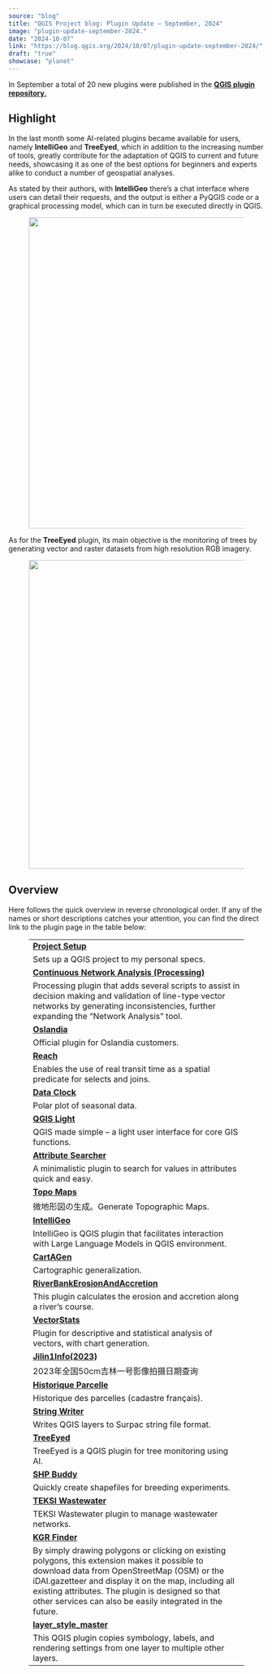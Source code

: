 ```yaml
---
source: "blog"
title: "QGIS Project blog: Plugin Update – September, 2024"
image: "plugin-update-september-2024."
date: "2024-10-07"
link: "https://blog.qgis.org/2024/10/07/plugin-update-september-2024/"
draft: "true"
showcase: "planet"
---
```


<p>In September a total of 20 new plugins were published in the <a href="https://plugins.qgis.org/plugins/"><strong>QGIS plugin repository</strong>.</a></p>



<h2 class="wp-block-heading">Highlight</h2>



<p>In the last month some AI-related plugins became available for users, namely <strong>IntelliGeo</strong> and <strong>TreeEyed</strong>, which in addition to the increasing number of tools, greatly contribute for the adaptation of QGIS to current and future needs, showcasing it as one of the best options for beginners and experts alike to conduct a number of geospatial analyses.</p>



<p>As stated by their authors, with <strong>IntelliGeo</strong> there&#8217;s a chat interface where users can detail their requests, and the output is either a PyQGIS code or a graphical processing model, which can in turn be executed directly in QGIS.</p>



<figure class="wp-block-image size-large is-resized"><a href="https://blog.qgis.org/wp-content/uploads/2024/10/plugin_intelligeo.png"><img alt="" class="wp-image-3129" height="576" src="https://blog.qgis.org/wp-content/uploads/2024/10/plugin_intelligeo.png?w=1024" style="width: 613px; height: auto;" width="1024" /></a></figure>



<p>As for the <strong>TreeEyed</strong> plugin, its main objective is the monitoring of trees by generating vector and raster datasets from high resolution RGB imagery.</p>



<figure class="wp-block-image size-large is-resized"><a href="https://blog.qgis.org/wp-content/uploads/2024/10/plugin_treeeyed.png"><img alt="" class="wp-image-3131" height="527" src="https://blog.qgis.org/wp-content/uploads/2024/10/plugin_treeeyed.png?w=1024" style="width: 608px; height: auto;" width="1024" /></a></figure>



<p></p>



<h2 class="wp-block-heading">Overview</h2>



<p>Here follows the quick overview in reverse chronological order. If any of the names or short descriptions catches your attention, you can find the direct link to the plugin page in the table below: </p>



<figure class="wp-block-table"><table class="has-fixed-layout"><tbody><tr><td><a href="https://plugins.qgis.org/plugins/ProjectSetup/"><strong><a href="https://plugins.qgis.org/plugins/ProjectSetup/">Project Setup</a></strong></a></td></tr><tr><td>Sets up a QGIS project to my personal specs.</td></tr><tr><td><a href="https://plugins.qgis.org/plugins/continuous_network_analysis/"><strong>Continuous Network Analysis (Processing)</strong></a></td></tr><tr><td>Processing plugin that adds several scripts to assist in decision making and validation of line-type vector networks by generating inconsistencies, further expanding the “Network Analysis” tool.</td></tr><tr><td><a href="https://plugins.qgis.org/plugins/oslandia/"><strong>Oslandia</strong></a></td></tr><tr><td>Official plugin for Oslandia customers.</td></tr><tr><td><a href="https://plugins.qgis.org/plugins/Reach/"><strong>Reach</strong></a></td></tr><tr><td>Enables the use of real transit time as a spatial predicate for selects and joins.</td></tr><tr><td><a href="https://plugins.qgis.org/plugins/qgis_data_clock/"><strong>Data Clock</strong></a></td></tr><tr><td>Polar plot of seasonal data.</td></tr><tr><td><a href="https://plugins.qgis.org/plugins/qgis-light/"><strong>QGIS Light</strong></a></td></tr><tr><td>QGIS made simple &#8211; a light user interface for core GIS functions.</td></tr><tr><td><a href="https://plugins.qgis.org/plugins/AttributeSearcher/"><strong>Attribute Searcher</strong></a></td></tr><tr><td>A minimalistic plugin to search for values in attributes quick and easy.</td></tr><tr><td><a href="https://plugins.qgis.org/plugins/generating_topoglaphic_maps-main/"><strong>Topo Maps</strong></a></td></tr><tr><td>微地形図の生成。Generate Topographic Maps.</td></tr><tr><td><a href="https://plugins.qgis.org/plugins/intelli_geo/"><strong>IntelliGeo</strong></a></td></tr><tr><td>IntelliGeo is QGIS plugin that facilitates interaction with Large Language Models in QGIS environment.</td></tr><tr><td><a href="https://plugins.qgis.org/plugins/cartagen4qgis/"><strong>CartAGen</strong></a></td></tr><tr><td>Cartographic generalization.</td></tr><tr><td><a href="https://plugins.qgis.org/plugins/RiverBankErosionAccretion-main/"><strong>RiverBankErosionAndAccretion</strong></a></td></tr><tr><td>This plugin calculates the erosion and accretion along a river&#8217;s course.</td></tr><tr><td><a href="https://plugins.qgis.org/plugins/VectorStats/"><strong>VectorStats</strong></a></td></tr><tr><td>Plugin for descriptive and statistical analysis of vectors, with chart generation.</td></tr><tr><td><a href="https://plugins.qgis.org/plugins/Jilin1Info-2023-/"><strong>Jilin1Info(2023)</strong></a></td></tr><tr><td>2023年全国50cm吉林一号影像拍摄日期查询</td></tr><tr><td><a href="https://plugins.qgis.org/plugins/historique_parcelle/"><strong>Historique Parcelle</strong></a></td></tr><tr><td>Historique des parcelles (cadastre français).</td></tr><tr><td><a href="https://plugins.qgis.org/plugins/string_writer/"><strong>String Writer</strong></a></td></tr><tr><td>Writes QGIS layers to Surpac string file format.</td></tr><tr><td><a href="https://plugins.qgis.org/plugins/tree_eyed/"><strong>TreeEyed</strong></a></td></tr><tr><td>TreeEyed is a QGIS plugin for tree monitoring using AI.</td></tr><tr><td><a href="https://plugins.qgis.org/plugins/shp_buddy/"><strong>SHP Buddy</strong></a></td></tr><tr><td>Quickly create shapefiles for breeding experiments.</td></tr><tr><td><a href="https://plugins.qgis.org/plugins/teksi_wastewater/"><strong>TEKSI Wastewater</strong></a></td></tr><tr><td>TEKSI Wastewater plugin to manage wastewater networks.</td></tr><tr><td><a href="https://plugins.qgis.org/plugins/kgr_finder/"><strong>KGR Finder</strong></a></td></tr><tr><td>By simply drawing polygons or clicking on existing polygons, this extension makes it possible to download data from OpenStreetMap (OSM) or the iDAI.gazetteer and display it on the map, including all existing attributes. The plugin is designed so that other services can also be easily integrated in the future.</td></tr><tr><td><a href="https://plugins.qgis.org/plugins/layer_style_master/"><strong>layer_style_master</strong></a></td></tr><tr><td>This QGIS plugin copies symbology, labels, and rendering settings from one layer to multiple other layers.</td></tr></tbody></table></figure>



<p></p>
